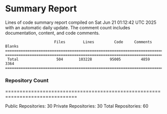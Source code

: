 # Summary Report
Lines of code summary report compiled on Sat Jun 21 01:12:42 UTC 2025 with an automatic daily update. The comment count includes documentation, content, and code comments.
```
                      Files        Lines         Code     Comments       Blanks
===============================================================================
===============================================================================
 Total                 504       103228        95005         4859         3364
===============================================================================
```

### Repository Count
===============================================================================

Public Repositories: 30
Private Repositories: 30
Total Repositories: 60

